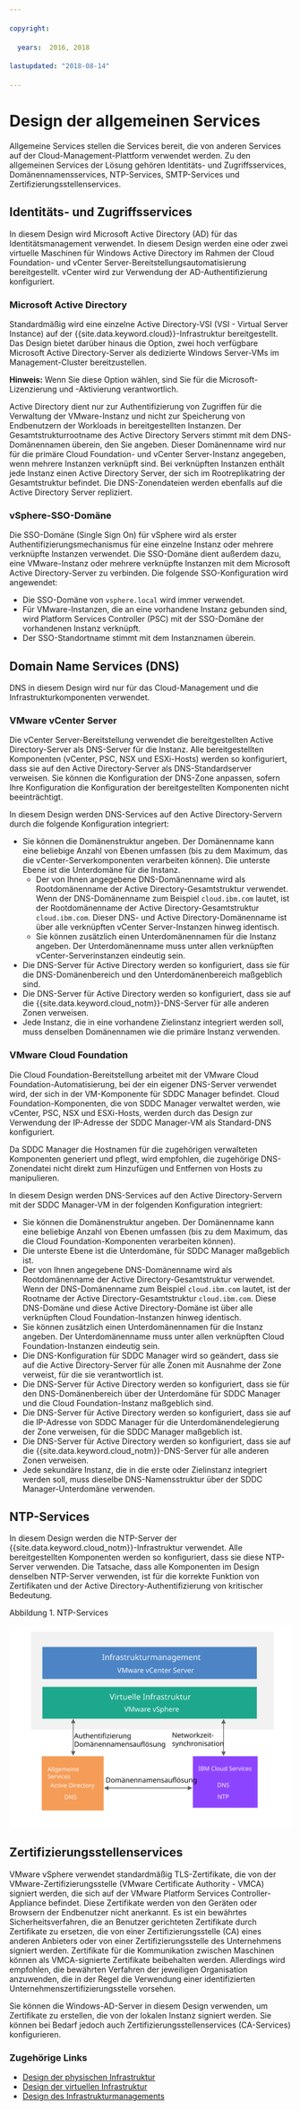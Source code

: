 ```yaml
---

copyright:

  years:  2016, 2018

lastupdated: "2018-08-14"

---
```


# Design der allgemeinen Services

Allgemeine Services stellen die Services bereit, die von anderen Services auf der Cloud-Management-Plattform verwendet werden. Zu den allgemeinen Services der Lösung gehören Identitäts- und Zugriffsservices, Domänennamensservices, NTP-Services, SMTP-Services und Zertifizierungsstellenservices.

## Identitäts- und Zugriffsservices

In diesem Design wird Microsoft Active Directory (AD) für das Identitätsmanagement verwendet. In diesem Design werden eine oder zwei virtuelle Maschinen für Windows Active Directory im Rahmen der Cloud Foundation- und vCenter Server-Bereitstellungsautomatisierung bereitgestellt. vCenter wird zur Verwendung der AD-Authentifizierung konfiguriert.

### Microsoft Active Directory

Standardmäßig wird eine einzelne Active Directory-VSI (VSI - Virtual Server Instance) auf der {{site.data.keyword.cloud}}-Infrastruktur bereitgestellt. Das Design bietet darüber hinaus die Option, zwei hoch verfügbare Microsoft Active Directory-Server als dedizierte Windows Server-VMs im Management-Cluster bereitzustellen.

**Hinweis:** Wenn Sie diese Option wählen, sind Sie für die Microsoft-Lizenzierung und -Aktivierung verantwortlich.

Active Directory dient nur zur Authentifizierung von Zugriffen für die Verwaltung der VMware-Instanz und nicht zur Speicherung von Endbenutzern der Workloads in bereitgestellten Instanzen. Der Gesamtstrukturrootname des Active Directory Servers stimmt mit dem DNS-Domänennamen überein, den Sie angeben. Dieser Domänenname wird nur für die primäre Cloud Foundation- und vCenter Server-Instanz angegeben, wenn mehrere Instanzen verknüpft sind. Bei verknüpften Instanzen enthält jede Instanz einen Active Directory Server, der sich im Rootreplikatring der Gesamtstruktur befindet. Die DNS-Zonendateien werden ebenfalls auf die Active Directory Server repliziert.

### vSphere-SSO-Domäne

Die SSO-Domäne (Single Sign On) für vSphere wird als erster Authentifizierungsmechanismus für eine einzelne Instanz oder mehrere verknüpfte Instanzen verwendet. Die SSO-Domäne dient außerdem dazu, eine VMware-Instanz oder mehrere verknüpfte Instanzen mit dem Microsoft Active Directory-Server zu verbinden. Die folgende SSO-Konfiguration wird angewendet:  
* Die SSO-Domäne von `vsphere.local` wird immer verwendet.
* Für VMware-Instanzen, die an eine vorhandene Instanz gebunden sind, wird Platform Services Controller (PSC) mit der SSO-Domäne der vorhandenen Instanz verknüpft.
* Der SSO-Standortname stimmt mit dem Instanznamen überein.

## Domain Name Services (DNS)

DNS in diesem Design wird nur für das Cloud-Management und die Infrastrukturkomponenten verwendet.

### VMware vCenter Server

Die vCenter Server-Bereitstellung verwendet die bereitgestellten Active Directory-Server als DNS-Server für die Instanz. Alle bereitgestellten Komponenten (vCenter, PSC, NSX und ESXi-Hosts) werden so konfiguriert, dass sie auf den Active Directory-Server als DNS-Standardserver verweisen. Sie können die Konfiguration der DNS-Zone anpassen, sofern Ihre Konfiguration die Konfiguration der bereitgestellten Komponenten nicht beeinträchtigt.

In diesem Design werden DNS-Services auf den Active Directory-Servern durch die folgende Konfiguration integriert:
* Sie können die Domänenstruktur angeben. Der Domänenname kann eine beliebige Anzahl von Ebenen umfassen (bis zu dem Maximum, das die vCenter-Serverkomponenten verarbeiten können). Die unterste Ebene ist die Unterdomäne für die Instanz.
   * Der von Ihnen angegebene DNS-Domänenname wird als Rootdomänenname der Active Directory-Gesamtstruktur verwendet. Wenn der DNS-Domänenname zum Beispiel `cloud.ibm.com` lautet, ist der Rootdomänenname der Active Directory-Gesamtstruktur `cloud.ibm.com`. Dieser DNS- und Active Directory-Domänenname ist über alle verknüpften vCenter Server-Instanzen hinweg identisch.
   * Sie können zusätzlich einen Unterdomänennamen für die Instanz angeben. Der Unterdomänenname muss unter allen verknüpften vCenter-Serverinstanzen eindeutig sein.
* Die DNS-Server für Active Directory werden so konfiguriert, dass sie für die DNS-Domänenbereich und den Unterdomänenbereich maßgeblich sind.
* Die DNS-Server für Active Directory werden so konfiguriert, dass sie auf die {{site.data.keyword.cloud_notm}}-DNS-Server für alle anderen Zonen verweisen.
* Jede Instanz, die in eine vorhandene Zielinstanz integriert werden soll, muss denselben Domänennamen wie die primäre Instanz verwenden.

### VMware Cloud Foundation

Die Cloud Foundation-Bereitstellung arbeitet mit der VMware Cloud Foundation-Automatisierung, bei der ein eigener DNS-Server verwendet wird, der sich in der VM-Komponente für SDDC Manager befindet. Cloud Foundation-Komponenten, die von SDDC Manager verwaltet werden, wie vCenter, PSC, NSX und ESXi-Hosts, werden durch das Design zur Verwendung der IP-Adresse der SDDC Manager-VM als Standard-DNS konfiguriert.

Da SDDC Manager die Hostnamen für die zugehörigen verwalteten Komponenten generiert und pflegt, wird empfohlen, die zugehörige DNS-Zonendatei nicht direkt zum Hinzufügen und Entfernen von Hosts zu manipulieren.

In diesem Design werden DNS-Services auf den Active Directory-Servern mit der SDDC Manager-VM in der folgenden Konfiguration integriert:
* Sie können die Domänenstruktur angeben. Der Domänenname kann eine beliebige Anzahl von Ebenen umfassen (bis zu dem Maximum, das die Cloud Foundation-Komponenten verarbeiten können).
* Die unterste Ebene ist die Unterdomäne, für SDDC Manager maßgeblich ist.
* Der von Ihnen angegebene DNS-Domänenname wird als Rootdomänenname der Active Directory-Gesamtstruktur verwendet. Wenn der DNS-Domänenname zum Beispiel `cloud.ibm.com` lautet, ist der Rootname der Active Directory-Gesamtstruktur `cloud.ibm.com`. Diese DNS-Domäne und diese Active Directory-Domäne ist über alle verknüpften Cloud Foundation-Instanzen hinweg identisch.
* Sie können zusätzlich einen Unterdomänennamen für die Instanz angeben. Der Unterdomänenname muss unter allen verknüpften Cloud Foundation-Instanzen eindeutig sein.  
* Die DNS-Konfiguration für SDDC Manager wird so geändert, dass sie auf die Active Directory-Server für alle Zonen mit Ausnahme der Zone verweist, für die sie verantwortlich ist.
* Die DNS-Server für Active Directory werden so konfiguriert, dass sie für den DNS-Domänenbereich über der Unterdomäne für SDDC Manager und die Cloud Foundation-Instanz maßgeblich sind.
* Die DNS-Server für Active Directory werden so konfiguriert, dass sie auf die IP-Adresse von SDDC Manager für die Unterdomänendelegierung der Zone verweisen, für die SDDC Manager maßgeblich ist.
* Die DNS-Server für Active Directory werden so konfiguriert, dass sie auf die {{site.data.keyword.cloud_notm}}-DNS-Server für alle anderen Zonen verweisen.
* Jede sekundäre Instanz, die in die erste oder Zielinstanz integriert werden soll, muss dieselbe DNS-Namensstruktur über der SDDC Manager-Unterdomäne verwenden.

## NTP-Services

In diesem Design werden die NTP-Server der {{site.data.keyword.cloud_notm}}-Infrastruktur verwendet. Alle bereitgestellten Komponenten werden so konfiguriert, dass sie diese NTP-Server verwenden. Die Tatsache, dass alle Komponenten im Design denselben NTP-Server verwenden, ist für die korrekte Funktion von Zertifikaten und der Active Directory-Authentifizierung von kritischer Bedeutung.

Abbildung 1. NTP-Services

![NTP-Services](commonservice_ntp.svg "In diesem Design verwenden alle Komponenten einer Instanz denselben NTP-Server der {{site.data.keyword.cloud_notm}}-Infrastruktur über den NTP-Service.")

## Zertifizierungsstellenservices

VMware vSphere verwendet standardmäßig TLS-Zertifikate, die von der VMware-Zertifizierungsstelle (VMware Certificate Authority - VMCA) signiert werden, die sich auf der VMware Platform Services Controller-Appliance befindet. Diese Zertifikate werden von den Geräten oder Browsern der Endbenutzer nicht anerkannt. Es ist ein bewährtes Sicherheitsverfahren, die an Benutzer gerichteten Zertifikate durch Zertifikate zu ersetzen, die von einer Zertifizierungsstelle (CA) eines anderen Anbieters oder von einer Zertifizierungsstelle des Unternehmens signiert werden. Zertifikate für die Kommunikation zwischen Maschinen können als VMCA-signierte Zertifikate beibehalten werden. Allerdings wird empfohlen, die bewährten Verfahren der jeweiligen Organisation anzuwenden, die in der Regel die Verwendung einer identifizierten Unternehmenszertifizierungsstelle vorsehen.

Sie können die Windows-AD-Server in diesem Design verwenden, um Zertifikate zu erstellen, die von der lokalen Instanz signiert werden. Sie können bei Bedarf jedoch auch Zertifizierungsstellenservices (CA-Services) konfigurieren.

### Zugehörige Links

* [Design der physischen Infrastruktur](design_physicalinfrastructure.html)
* [Design der virtuellen Infrastruktur](design_virtualinfrastructure.html)
* [Design des Infrastrukturmanagements](design_infrastructuremgmt.html)
